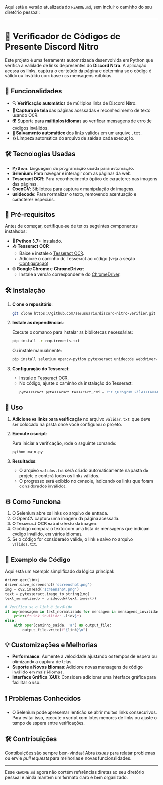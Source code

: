 Aqui está a versão atualizada do `README.md`, sem incluir o caminho do seu diretório pessoal:

---

# 🎁 Verificador de Códigos de Presente Discord Nitro

Este projeto é uma ferramenta automatizada desenvolvida em Python que verifica a validade de links de presentes do **Discord Nitro**. A aplicação acessa os links, captura o conteúdo da página e determina se o código é válido ou inválido com base nas mensagens exibidas.

## 🚀 Funcionalidades

- 🔍 **Verificação automática** de múltiplos links de Discord Nitro.
- 📸 **Captura de tela** das páginas acessadas e reconhecimento de texto usando OCR.
- 🌍 Suporte para **múltiplos idiomas** ao verificar mensagens de erro de códigos inválidos.
- 💾 **Salvamento automático** dos links válidos em um arquivo `.txt`.
- ♻️ Limpeza automática do arquivo de saída a cada execução.

## 🛠️ Tecnologias Usadas

- **Python**: Linguagem de programação usada para automação.
- **Selenium**: Para navegar e interagir com as páginas da web.
- **Tesseract OCR**: Para reconhecimento óptico de caracteres nas imagens das páginas.
- **OpenCV**: Biblioteca para captura e manipulação de imagens.
- **unidecode**: Para normalizar o texto, removendo acentuação e caracteres especiais.

## 🔧 Pré-requisitos

Antes de começar, certifique-se de ter os seguintes componentes instalados:

- 🐍 **Python 3.7+** instalado.
- 📥 **Tesseract OCR**:
   - Baixe e instale o [Tesseract OCR](https://github.com/tesseract-ocr/tesseract).
   - Adicione o caminho do Tesseract ao código (veja a seção [Configuração](#configuração-do-tesseract)).
- 🌐 **Google Chrome** e **ChromeDriver**:
   - Instale a versão correspondente do [ChromeDriver](https://sites.google.com/a/chromium.org/chromedriver/downloads).

## 🛠️ Instalação

1. **Clone o repositório**:

   ```bash
   git clone https://github.com/seuusuario/discord-nitro-verifier.git
   ```

2. **Instale as dependências**:

   Execute o comando para instalar as bibliotecas necessárias:

   ```bash
   pip install -r requirements.txt
   ```

   Ou instale manualmente:

   ```bash
   pip install selenium opencv-python pytesseract unidecode webdriver-manager
   ```

3. **Configuração do Tesseract**:

   - Instale o [Tesseract OCR](https://github.com/tesseract-ocr/tesseract).
   - No código, ajuste o caminho da instalação do Tesseract:
     ```python
     pytesseract.pytesseract.tesseract_cmd = r'C:\Program Files\Tesseract-OCR\tesseract.exe'
     ```

## 📝 Uso

1. **Adicione os links para verificação** no arquivo `validar.txt`, que deve ser colocado na pasta onde você configurou o projeto.

2. **Execute o script**:

   Para iniciar a verificação, rode o seguinte comando:

   ```bash
   python main.py
   ```

3. **Resultados**:

   - O arquivo `validos.txt` será criado automaticamente na pasta do projeto e conterá todos os links válidos.
   - O progresso será exibido no console, indicando os links que foram considerados inválidos.

## ⚙️ Como Funciona

1. O Selenium abre os links do arquivo de entrada.
2. O OpenCV captura uma imagem da página acessada.
3. O Tesseract OCR extrai o texto da imagem.
4. O código compara o texto com uma lista de mensagens que indicam código inválido, em vários idiomas.
5. Se o código for considerado válido, o link é salvo no arquivo `validos.txt`.

## 📝 Exemplo de Código

Aqui está um exemplo simplificado da lógica principal:

```python
driver.get(link)
driver.save_screenshot('screenshot.png')
img = cv2.imread('screenshot.png')
text = pytesseract.image_to_string(img)
text_normalizado = unidecode(text.lower())

# Verifica se o link é inválido
if any(mensagem in text_normalizado for mensagem in mensagens_invalidas_normalizadas):
    print(f"Link inválido: {link}")
else:
    with open(caminho_saida, 'a') as output_file:
        output_file.write(f"{link}\n")
```

## 💡 Customizações e Melhorias

- **Performance**: Aumente a velocidade ajustando os tempos de espera ou otimizando a captura de telas.
- **Suporte a Novos Idiomas**: Adicione novas mensagens de código inválido em mais idiomas.
- **Interface Gráfica (GUI)**: Considere adicionar uma interface gráfica para facilitar o uso.

## ❗ Problemas Conhecidos

- O Selenium pode apresentar lentidão se abrir muitos links consecutivos. Para evitar isso, execute o script com lotes menores de links ou ajuste o tempo de espera entre verificações.

## 🛠️ Contribuições

Contribuições são sempre bem-vindas! Abra *issues* para relatar problemas ou envie *pull requests* para melhorias e novas funcionalidades.

---

Esse `README.md` agora não contém referências diretas ao seu diretório pessoal e ainda mantém um formato claro e bem organizado.
